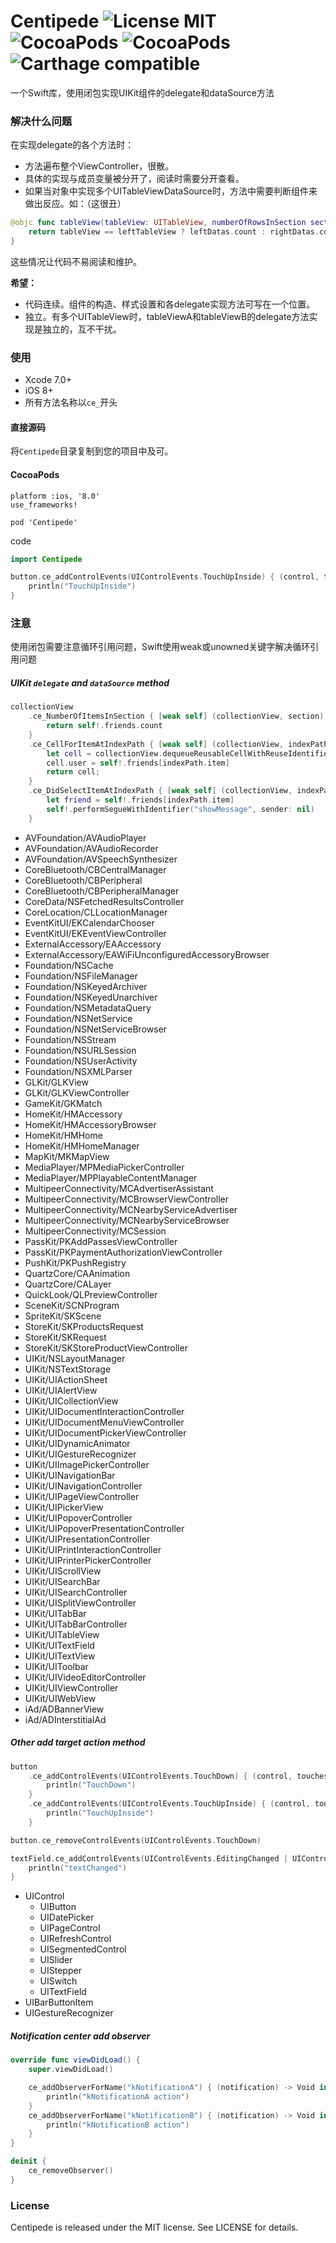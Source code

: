 # Centipede ![License MIT](https://img.shields.io/badge/license-MIT-green.svg?style=flat) ![CocoaPods](https://img.shields.io/cocoapods/v/Centipede.svg?style=flat) ![CocoaPods](http://img.shields.io/cocoapods/p/Centipede.svg?style=flat) ![Carthage compatible](https://img.shields.io/badge/Carthage-compatible-4BC51D.svg?style=flat)

一个Swift库，使用闭包实现UIKit组件的delegate和dataSource方法

### 解决什么问题
在实现delegate的各个方法时：

- 方法遍布整个ViewController，很散。
- 具体的实现与成员变量被分开了，阅读时需要分开查看。
- 如果当对象中实现多个UITableViewDataSource时，方法中需要判断组件来做出反应。如：（这很丑）

```swift
@objc func tableView(tableView: UITableView, numberOfRowsInSection section: Int) -> Int {
    return tableView == leftTableView ? leftDatas.count : rightDatas.count
}
```

这些情况让代码不易阅读和维护。

**希望：**

- 代码连续。组件的构造、样式设置和各delegate实现方法可写在一个位置。
- 独立。有多个UITableView时，tableViewA和tableViewB的delegate方法实现是独立的，互不干扰。

### 使用

- Xcode 7.0+
- iOS 8+
- 所有方法名称以`ce_`开头

#### 直接源码

将`Centipede`目录复制到您的项目中及可。

#### CocoaPods

```
platform :ios, '8.0'
use_frameworks!

pod 'Centipede'
```
code

```swift
import Centipede

button.ce_addControlEvents(UIControlEvents.TouchUpInside) { (control, touches) -> Void in
    println("TouchUpInside")
}
```

### 注意

使用闭包需要注意循环引用问题，Swift使用weak或unowned关键字解决循环引用问题

##### UIKit `delegate` and `dataSource` method

```swift
collectionView
    .ce_NumberOfItemsInSection { [weak self] (collectionView, section) -> Int in
        return self!.friends.count
    }
    .ce_CellForItemAtIndexPath { [weak self] (collectionView, indexPath) -> UICollectionViewCell in
        let cell = collectionView.dequeueReusableCellWithReuseIdentifier("MYCELL", forIndexPath: indexPath) as! UserCollectionViewCell
        cell.user = self!.friends[indexPath.item]
        return cell;
    }
    .ce_DidSelectItemAtIndexPath { [weak self] (collectionView, indexPath) -> Void in
        let friend = self!.friends[indexPath.item]
        self!.performSegueWithIdentifier("showMessage", sender: nil)
    }
```

- AVFoundation/AVAudioPlayer
- AVFoundation/AVAudioRecorder
- AVFoundation/AVSpeechSynthesizer
- CoreBluetooth/CBCentralManager
- CoreBluetooth/CBPeripheral
- CoreBluetooth/CBPeripheralManager
- CoreData/NSFetchedResultsController
- CoreLocation/CLLocationManager
- EventKitUI/EKCalendarChooser
- EventKitUI/EKEventViewController
- ExternalAccessory/EAAccessory
- ExternalAccessory/EAWiFiUnconfiguredAccessoryBrowser
- Foundation/NSCache
- Foundation/NSFileManager
- Foundation/NSKeyedArchiver
- Foundation/NSKeyedUnarchiver
- Foundation/NSMetadataQuery
- Foundation/NSNetService
- Foundation/NSNetServiceBrowser
- Foundation/NSStream
- Foundation/NSURLSession
- Foundation/NSUserActivity
- Foundation/NSXMLParser
- GLKit/GLKView
- GLKit/GLKViewController
- GameKit/GKMatch
- HomeKit/HMAccessory
- HomeKit/HMAccessoryBrowser
- HomeKit/HMHome
- HomeKit/HMHomeManager
- MapKit/MKMapView
- MediaPlayer/MPMediaPickerController
- MediaPlayer/MPPlayableContentManager
- MultipeerConnectivity/MCAdvertiserAssistant
- MultipeerConnectivity/MCBrowserViewController
- MultipeerConnectivity/MCNearbyServiceAdvertiser
- MultipeerConnectivity/MCNearbyServiceBrowser
- MultipeerConnectivity/MCSession
- PassKit/PKAddPassesViewController
- PassKit/PKPaymentAuthorizationViewController
- PushKit/PKPushRegistry
- QuartzCore/CAAnimation
- QuartzCore/CALayer
- QuickLook/QLPreviewController
- SceneKit/SCNProgram
- SpriteKit/SKScene
- StoreKit/SKProductsRequest
- StoreKit/SKRequest
- StoreKit/SKStoreProductViewController
- UIKit/NSLayoutManager
- UIKit/NSTextStorage
- UIKit/UIActionSheet
- UIKit/UIAlertView
- UIKit/UICollectionView
- UIKit/UIDocumentInteractionController
- UIKit/UIDocumentMenuViewController
- UIKit/UIDocumentPickerViewController
- UIKit/UIDynamicAnimator
- UIKit/UIGestureRecognizer
- UIKit/UIImagePickerController
- UIKit/UINavigationBar
- UIKit/UINavigationController
- UIKit/UIPageViewController
- UIKit/UIPickerView
- UIKit/UIPopoverController
- UIKit/UIPopoverPresentationController
- UIKit/UIPresentationController
- UIKit/UIPrintInteractionController
- UIKit/UIPrinterPickerController
- UIKit/UIScrollView
- UIKit/UISearchBar
- UIKit/UISearchController
- UIKit/UISplitViewController
- UIKit/UITabBar
- UIKit/UITabBarController
- UIKit/UITableView
- UIKit/UITextField
- UIKit/UITextView
- UIKit/UIToolbar
- UIKit/UIVideoEditorController
- UIKit/UIViewController
- UIKit/UIWebView
- iAd/ADBannerView
- iAd/ADInterstitialAd

##### Other add target action method

```swift
button
    .ce_addControlEvents(UIControlEvents.TouchDown) { (control, touches) -> Void in
        println("TouchDown")
    }
    .ce_addControlEvents(UIControlEvents.TouchUpInside) { (control, touches) -> Void in
        println("TouchUpInside")
    }

button.ce_removeControlEvents(UIControlEvents.TouchDown)

textField.ce_addControlEvents(UIControlEvents.EditingChanged | UIControlEvents.EditingDidBegin) { (control, touches) -> Void in
    println("textChanged")
}
```

- UIControl
    - UIButton
    - UIDatePicker
    - UIPageControl
    - UIRefreshControl
    - UISegmentedControl
    - UISlider
    - UIStepper
    - UISwitch
    - UITextField
- UIBarButtonItem
- UIGestureRecognizer

##### Notification center add observer

```swift
override func viewDidLoad() {
    super.viewDidLoad()

    ce_addObserverForName("kNotificationA") { (notification) -> Void in
        println("kNotificationA action")
    }
    ce_addObserverForName("kNotificationB") { (notification) -> Void in
        println("kNotificationB action")
    }
}

deinit {
    ce_removeObserver()
}
```

### License

Centipede is released under the MIT license. See LICENSE for details.


